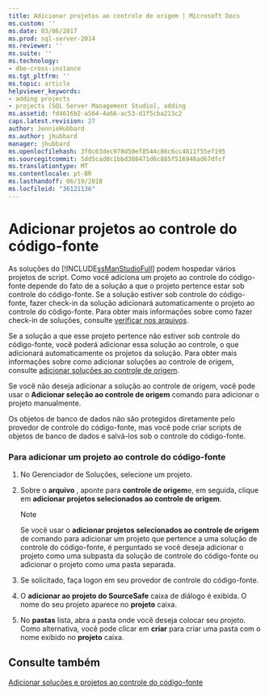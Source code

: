 ```yaml
---
title: Adicionar projetos ao controle de origem | Microsoft Docs
ms.custom: ''
ms.date: 03/06/2017
ms.prod: sql-server-2014
ms.reviewer: ''
ms.suite: ''
ms.technology:
- dbe-cross-instance
ms.tgt_pltfrm: ''
ms.topic: article
helpviewer_keywords:
- adding projects
- projects [SQL Server Management Studio], adding
ms.assetid: fd4616b2-a564-4a66-ac53-d1f5cba213c2
caps.latest.revision: 27
author: JennieHubbard
ms.author: jhubbard
manager: jhubbard
ms.openlocfilehash: 3f0c63dec978d50ef8544c86c6cc4811f55ef195
ms.sourcegitcommit: 5dd5cad0c1bbd308471d6c885f516948ad67dfcf
ms.translationtype: MT
ms.contentlocale: pt-BR
ms.lasthandoff: 06/19/2018
ms.locfileid: "36121136"
---
```

# <a name="add-projects-to-source-control"></a>Adicionar projetos ao controle do código-fonte
  As soluções do [!INCLUDE[ssManStudioFull](../includes/ssmanstudiofull-md.md)] podem hospedar vários projetos de script. Como você adiciona um projeto ao controle do código-fonte depende do fato de a solução a que o projeto pertence estar sob controle do código-fonte. Se a solução estiver sob controle do código-fonte, fazer check-in da solução adicionará automaticamente o projeto ao controle do código-fonte. Para obter mais informações sobre como fazer check-in de soluções, consulte [verificar nos arquivos](../../2014/database-engine/check-in-files.md).  
  
 Se a solução a que esse projeto pertence não estiver sob controle do código-fonte, você poderá adicionar essa solução ao controle, o que adicionará automaticamente os projetos da solução. Para obter mais informações sobre como adicionar soluções ao controle de origem, consulte [adicionar soluções ao controle de origem](../../2014/database-engine/add-solutions-to-source-control.md).  
  
 Se você não deseja adicionar a solução ao controle de origem, você pode usar o **Adicionar seleção ao controle de origem** comando para adicionar o projeto manualmente.  
  
 Os objetos de banco de dados não são protegidos diretamente pelo provedor de controle do código-fonte, mas você pode criar scripts de objetos de banco de dados e salvá-los sob o controle do código-fonte.  
  
### <a name="to-add-a-project-to-source-control"></a>Para adicionar um projeto ao controle do código-fonte  
  
1.  No Gerenciador de Soluções, selecione um projeto.  
  
2.  Sobre o **arquivo** , aponte para **controle de origem**e, em seguida, clique em **adicionar projetos selecionados ao controle de origem**.  
  
    > [!NOTE]  
    >  Se você usar o **adicionar projetos selecionados ao controle de origem** de comando para adicionar um projeto que pertence a uma solução de controle do código-fonte, é perguntado se você deseja adicionar o projeto como uma subpasta da solução de controle do código-fonte ou adicionar o projeto como uma pasta separada.  
  
3.  Se solicitado, faça logon em seu provedor de controle do código-fonte.  
  
4.  O **adicionar ao projeto do SourceSafe** caixa de diálogo é exibida. O nome do seu projeto aparece no **projeto** caixa.  
  
5.  No **pastas** lista, abra a pasta onde você deseja colocar seu projeto. Como alternativa, você pode clicar em **criar** para criar uma pasta com o nome exibido no **projeto** caixa.  
  
## <a name="see-also"></a>Consulte também  
 [Adicionar soluções e projetos ao controle do código-fonte](../../2014/database-engine/add-solutions-and-projects-to-source-control.md)  
  
  